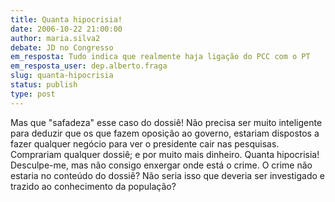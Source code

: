 ```yaml
---
title: Quanta hipocrisia!
date: 2006-10-22 21:00:00
author: maria.silva2
debate: JD no Congresso
em_resposta: Tudo indica que realmente haja ligação do PCC com o PT
em_resposta_user: dep.alberto.fraga
slug: quanta-hipocrisia
status: publish 
type: post
---
```


Mas que "safadeza" esse caso do dossiê! Não precisa ser muito inteligente para deduzir que os que fazem oposição ao governo, estariam dispostos a fazer qualquer negócio para ver o presidente cair nas pesquisas. Comprariam qualquer dossiê; e por muito mais dinheiro. Quanta hipocrisia! 
Desculpe-me, mas não consigo enxergar onde está o crime. O crime não estaria no conteúdo do dossiê? Não seria isso que deveria ser investigado e trazido ao conhecimento da população?
